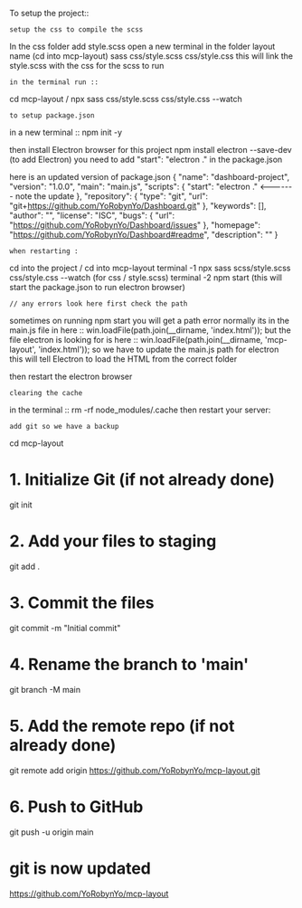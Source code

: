 To setup the project::

    setup the css to compile the scss 
In the css folder add style.scss 
open a new terminal in the folder layout name (cd into mcp-layout)
sass css/style.scss css/style.css
this will link the style.scss with the css for the scss to run 

    in the terminal run :: 
cd mcp-layout / npx sass css/style.scss css/style.css --watch

    to setup package.json 
in a new terminal :: npm init -y

then install Electron browser for this project 
npm install electron --save-dev (to add Electron)
you need to add "start": "electron ." in the package.json

here is an updated version of package.json 
{
  "name": "dashboard-project",
  "version": "1.0.0",
  "main": "main.js",
  "scripts": {
    "start": "electron ." <------- note the update 
  },
  "repository": {
    "type": "git",
    "url": "git+https://github.com/YoRobynYo/Dashboard.git"
  },
  "keywords": [],
  "author": "",
  "license": "ISC",
  "bugs": {
    "url": "https://github.com/YoRobynYo/Dashboard/issues"
  },
  "homepage": "https://github.com/YoRobynYo/Dashboard#readme",
  "description": ""
}

    when restarting : 
cd into the project / cd into mcp-layout 
terminal -1 npx sass scss/style.scss css/style.css --watch (for css / style.scss)
terminal -2 npm start 
(this will start the package.json to run electron browser)

    // any errors look here first check the path
sometimes on running npm start you will get a path error 
normally its in the main.js file in here :: 
    win.loadFile(path.join(__dirname, 'index.html')); 
but the file electron is looking for is here :: 
win.loadFile(path.join(__dirname, 'mcp-layout', 'index.html'));
so we have to update the main.js path for electron
this will tell Electron to load the HTML from the correct folder

then restart the electron browser 

    clearing the cache 
in the terminal :: rm -rf node_modules/.cache
then restart your server:

    add git so we have a backup 
cd mcp-layout 
# 1. Initialize Git (if not already done)
git init

# 2. Add your files to staging
git add .

# 3. Commit the files
git commit -m "Initial commit"

# 4. Rename the branch to 'main'
git branch -M main

# 5. Add the remote repo (if not already done)
git remote add origin https://github.com/YoRobynYo/mcp-layout.git

# 6. Push to GitHub
git push -u origin main

# git is now updated 
https://github.com/YoRobynYo/mcp-layout 





